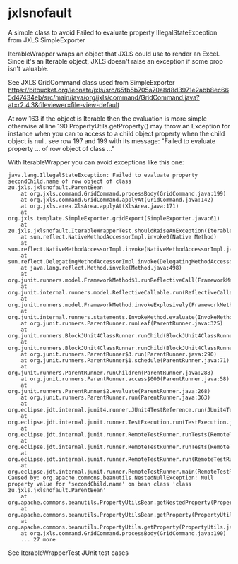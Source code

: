 # jxlsnofault
A simple class to avoid Failed to evaluate property IllegalStateException from JXLS SimpleExporter

IterableWrapper wraps an object that JXLS could use to render an Excel.
Since it's an Iterable object, JXLS doesn't raise an exception if some prop isn't valuable.

See JXLS GridCommand class used from SimpleExporter https://bitbucket.org/leonate/jxls/src/65fb5b705a70a8d8d3971e2abb8ec665d47434eb/src/main/java/org/jxls/command/GridCommand.java?at=r2.4.3&fileviewer=file-view-default


At row 163 if the object is Iterable then the evaluation is more simple otherwise al line 190 PropertyUtils.getProperty() may throw an Exception
for instance when you can to access to a child object property when the child object is null.
see row 197 and 199 with its message: "Failed to evaluate property ...  of row object of class ..."

With IterableWrapper you can avoid exceptions like this one:
```
java.lang.IllegalStateException: Failed to evaluate property secondChild.name of row object of class 
zu.jxls.jxlsnofault.ParentBean
	at org.jxls.command.GridCommand.processBody(GridCommand.java:199)
	at org.jxls.command.GridCommand.applyAt(GridCommand.java:142)
	at org.jxls.area.XlsArea.applyAt(XlsArea.java:171)
	at org.jxls.template.SimpleExporter.gridExport(SimpleExporter.java:61)
	at zu.jxls.jxlsnofault.IterableWrapperTest.shouldRaiseAnException(IterableWrapperTest.java:18)
	at sun.reflect.NativeMethodAccessorImpl.invoke0(Native Method)
	at sun.reflect.NativeMethodAccessorImpl.invoke(NativeMethodAccessorImpl.java:62)
	at sun.reflect.DelegatingMethodAccessorImpl.invoke(DelegatingMethodAccessorImpl.java:43)
	at java.lang.reflect.Method.invoke(Method.java:498)
	at org.junit.runners.model.FrameworkMethod$1.runReflectiveCall(FrameworkMethod.java:50)
	at org.junit.internal.runners.model.ReflectiveCallable.run(ReflectiveCallable.java:12)
	at org.junit.runners.model.FrameworkMethod.invokeExplosively(FrameworkMethod.java:47)
	at org.junit.internal.runners.statements.InvokeMethod.evaluate(InvokeMethod.java:17)
	at org.junit.runners.ParentRunner.runLeaf(ParentRunner.java:325)
	at org.junit.runners.BlockJUnit4ClassRunner.runChild(BlockJUnit4ClassRunner.java:78)
	at org.junit.runners.BlockJUnit4ClassRunner.runChild(BlockJUnit4ClassRunner.java:57)
	at org.junit.runners.ParentRunner$3.run(ParentRunner.java:290)
	at org.junit.runners.ParentRunner$1.schedule(ParentRunner.java:71)
	at org.junit.runners.ParentRunner.runChildren(ParentRunner.java:288)
	at org.junit.runners.ParentRunner.access$000(ParentRunner.java:58)
	at org.junit.runners.ParentRunner$2.evaluate(ParentRunner.java:268)
	at org.junit.runners.ParentRunner.run(ParentRunner.java:363)
	at org.eclipse.jdt.internal.junit4.runner.JUnit4TestReference.run(JUnit4TestReference.java:86)
	at org.eclipse.jdt.internal.junit.runner.TestExecution.run(TestExecution.java:38)
	at org.eclipse.jdt.internal.junit.runner.RemoteTestRunner.runTests(RemoteTestRunner.java:459)
	at org.eclipse.jdt.internal.junit.runner.RemoteTestRunner.runTests(RemoteTestRunner.java:678)
	at org.eclipse.jdt.internal.junit.runner.RemoteTestRunner.run(RemoteTestRunner.java:382)
	at org.eclipse.jdt.internal.junit.runner.RemoteTestRunner.main(RemoteTestRunner.java:192)
Caused by: org.apache.commons.beanutils.NestedNullException: Null property value for 'secondChild.name' on bean class 'class zu.jxls.jxlsnofault.ParentBean'
	at org.apache.commons.beanutils.PropertyUtilsBean.getNestedProperty(PropertyUtilsBean.java:793)
	at org.apache.commons.beanutils.PropertyUtilsBean.getProperty(PropertyUtilsBean.java:884)
	at org.apache.commons.beanutils.PropertyUtils.getProperty(PropertyUtils.java:464)
	at org.jxls.command.GridCommand.processBody(GridCommand.java:190)
	... 27 more
```
See IterableWrapperTest JUnit test cases
